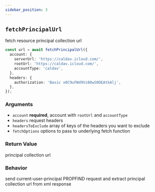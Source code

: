 ```yaml
---
sidebar_position: 3
---
```


## `fetchPrincipalUrl`

fetch resource principal collection url

```ts
const url = await fetchPrincipalUrl({
  account: {
    serverUrl: 'https://caldav.icloud.com/',
    rootUrl: 'https://caldav.icloud.com/',
    accountType: 'caldav',
  },
  headers: {
    authorization: 'Basic x0C9uFWd9Vz8OwS0DEAtkAlj',
  },
});
```

### Arguments

- `account` **required**, account with `rootUrl` and `accountType`
- `headers` request headers
- `headersToExclude` array of keys of the headers you want to exclude
- `fetchOptions` options to pass to underlying fetch function

### Return Value

principal collection url

### Behavior

send current-user-principal PROPFIND request and extract principal collection url from xml response
